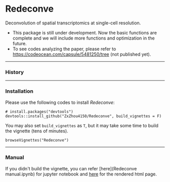 # Redeconve
Deconvolution of spatial transcriptomics at single-cell resolution.


* This package is still under development. Now the basic functions are complete and we will include more functions and optimization in the future.
* To see codes analyzing the paper, please refer to https://codeocean.com/capsule/5481250/tree (not published yet).




---------------------
### History



---------------------
### Installation
Please use the following codes to install *Redeconve*:
```{r}
# install.packages("devtools")
devtools::install_github("ZxZhou4150/Redeconve", build_vignettes = F)
```
You may also set `build_vignettes` as `T`, but it may take some time to build the vignette (tens of minutes). 

```{r}
browseVignettes("Redeconve")
```



---------------------
### Manual

If you didn't build the vignette, you can refer [here](Redeconve manual.ipynb) for jupyter notebook and [here](https://zxzhou4150.github.io/Redeconve%20manual.html) for the rendered html page. 
